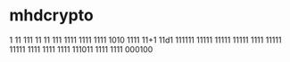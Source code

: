
# mhdcrypto
1
11
111
11
11
111
1111
1111
1111
1010
1111
11+1
11d1
111111
11111
11111
11111
1111
11111
11111
1111
1111
1111
111011
1111
1111
000100
